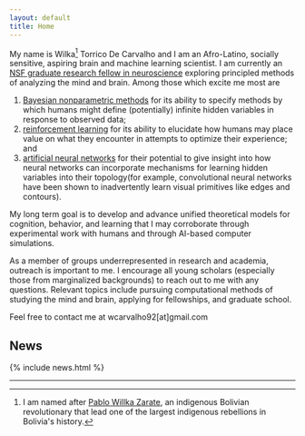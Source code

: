 ```yaml
---
layout: default
title: Home
---
```



My name is Wilka[^1] Torrico De Carvalho and I am an Afro-Latino, socially sensitive, aspiring brain and machine learning scientist. I am currently an <a href="https://www.nsfgrfp.org/">NSF graduate research fellow in neuroscience</a> exploring principled methods of analyzing the mind and brain. Among those which excite me most are 
<!-- http://gershmanlab.webfactional.com/pubs/GershmanNiv12.pdf -->
1. [Bayesian nonparametric methods](http://gershmanlab.webfactional.com/pubs/GershmanBlei12.pdf) for its ability to specify methods by which humans might define (potentially) infinite hidden variables in response to observed data;
2. [reinforcement learning](https://www.princeton.edu/~nivlab/papers/NivLangdon2016.pdf) for its ability to elucidate how humans may place value on what they encounter in attempts to optimize their experience; and
3. [artificial neural networks](http://www.nature.com/neuro/journal/v19/n3/abs/nn.4244.html?foxtrotcallback=true) for their potential to give insight into how neural networks can incorporate mechanisms for learning hidden variables into their topology(for example, convolutional neural networks have been shown to inadvertently learn visual primitives like edges and contours).

My long term goal is to develop and advance unified theoretical models for cognition, behavior, and learning that I may corroborate through experimental work with humans  and through AI-based computer simulations. 

As a member of groups underrepresented in research and academia, outreach is important to me. I encourage all young scholars (especially those from marginalized backgrounds) to reach out to me with any questions. Relevant topics include pursuing computational methods of studying the mind and brain, applying for fellowships, and graduate school. 
<!-- To learn more about my motivations, please read my <a href=" {{ site.baseurl }}/2017/09/09/outreach-statement/">statement on outreach</a>. -->

Feel free to contact me at wcarvalho92[at]gmail.com

## News
{% include news.html %}

---

[^1]: I am named after [Pablo Willka Zarate](https://en.wikipedia.org/wiki/Willka), an indigenous Bolivian revolutionary that lead one of the largest indigenous rebellions in Bolivia's history.
<!-- [2^]: see [here](page-to-be-made) for a longer list. (free-energy principle, artificial neural networks) -->